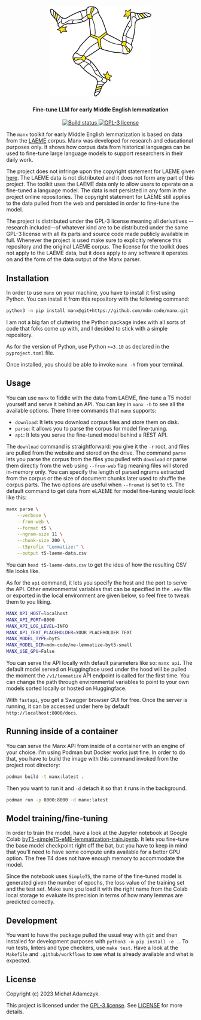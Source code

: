 <h1 align="center">
  <div>
    <img src="https://raw.githubusercontent.com/mdm-code/mdm-code.github.io/main/manx_logo.png" alt="logo"/>
  </div>
</h1>

<h4 align="center">Fine-tune LLM for early Middle English lemmatization</h4>

<div align="center">
<p>
    <a href="https://github.com/mdm-code/manx/actions?query=workflow%3ACI">
        <img alt="Build status" src="https://github.com/mdm-code/manx/workflows/CI/badge.svg">
    </a>
    <a href="https://opensource.org/licenses/gpl-3" rel="nofollow">
        <img alt="GPL-3 license" src="https://img.shields.io/github/license/mdm-code/manx">
    </a>
</p>
</div>

The `manx` toolkit for early Middle English lemmatization is based on data from
the [LAEME](http://www.lel.ed.ac.uk/ihd/laeme2/laeme2.html) corpus. Manx was
developed for research and educational purposes only. It shows how corpus data
from historical languages can be used to fine-tune large language models to
support researchers in their daily work.

The project does not infringe upon the copyright statement for LAEME given
[here](http://www.lel.ed.ac.uk/ihd/laeme2/front_page/laeme_copyright.html). The
LAEME data is not distributed and it does not form any part of this project.
The toolkit uses the LAEME data only to allow users to operate on a fine-tuned
a language model. The data is not persisted in any form in the project online
repositories. The copyright statement for LAEME still applies to the data
pulled from the web and persisted in order to fine-tune the model.

The project is distributed under the GPL-3 license meaning all derivatives
--research included--of whatever kind are to be distributed under the same
GPL-3 license with all its parts and source code made publicly available in
full. Whenever the project is used make sure to explicitly reference this
repository and the original LAEME corpus. The license for the toolkit does not
apply to the LAEME data, but it does apply to any software it operates on and
the form of the data output of the Manx parser.


## Installation

In order to use `manx` on your machine, you have to install it first using
Python. You can install it from this repository with the following command:

```sh
python3 -m pip install manx@git+https://github.com/mdm-code/manx.git
```

I am not a big fan of cluttering the Python package index with all sorts of
code that folks come up with, and I decided to stick with a simple repository.

As for the version of Python, use Python `>=3.10` as declared in the
`pyproject.toml` file.

Once installed, you should be able to invoke `manx -h` from your terminal.


## Usage

You can use `manx` to fiddle with the data from LAEME, fine-tune a T5 model
yourself and serve it behind an API. You can key in `manx -h` to see all the
available options. There three commands that `manx` supports:

- `download`: It lets you download corpus files and store them on disk.
- `parse`: It allows you to parse the corpus for model fine-tuning.
- `api`: It lets you serve the fine-tuned model behind a REST API.

The `download` command is straightforward: you give it the `-r` root, and files
are pulled from the website and stored on the drive. The command `parse` lets
you parse the corpus from the files you pulled with `download` or parse them
directly from the web using `--from-web` flag meaning files will stored
in-memory only. You can specify the length of parsed ngrams extracted from the
corpus or the size of document chunks later used to shuffle the corpus parts.
The two options are useful when `--fromat` is set to `t5`. The default command
to get data from eLAEME for model fine-tuning would look like this:

```sh
manx parse \
	--verbose \
	--from-web \
	--format t5 \
	--ngram-size 11 \
	--chunk-size 200 \
	--t5prefix "Lemmatize:" \
	--output t5-laeme-data.csv
```

You can `head t5-laeme-data.csv` to get the idea of how the resulting CSV file
looks like.

As for the `api` command, it lets you specify the host and the port to serve the
API. Other environmental variables that can be specified in the `.env` file
or exported in the local environment are given below, so feel free to tweak them
to you liking.

```sh
MANX_API_HOST=localhost
MANX_API_PORT=8000
MANX_API_LOG_LEVEL=INFO
MANX_API_TEXT_PLACEHOLDER=YOUR PLACEHOLDER TEXT
MANX_MODEL_TYPE=byt5
MANX_MODEL_DIR=mdm-code/me-lemmatize-byt5-small
MANX_USE_GPU=False
```

You can serve the API locally with default parameters like so: `manx api`. The
default model served on Huggingface used under the hood will be pulled the
moment the `/v1/lemmatize` API endpoint is called for the first time. You can
change the path through environmental variables to point to your own models
sorted locally or hosted on Huggingface.

With `fastapi`, you get a Swagger browser GUI for free. Once the server is
running, it can be accessed under here by default `http://localhost:8000/docs`.


## Running inside of a container

You can serve the Manx API from inside of a container with an engine of your
choice. I'm using Podman but Docker works just fine. In order to do that, you
have to build the image with this command invoked from the project root
directory:

```sh
podman build -t manx:latest .
```

Then you want to run it and `-d` detach it so that it runs in the background.

```sh
podman run -p 8000:8000 -d manx:latest
```


## Model training/fine-tuning

In order to train the model, have a look at the Jupyter notebook at Google
Colab [byT5-simpleT5-eME-lemmatization-train.ipynb](https://colab.research.google.com/drive/1qpd4F8BoHMGzZnSqrGxZe-1YyX9IhVHc?usp=sharing).
It lets you fine-tune the base model checkpoint right off the bat, but you have
to keep in mind that you'll need to have some compute units available for a better
GPU option. The free T4 does not have enough memory to accommodate the model.

Since the notebook uses `SimpleT5`, the name of the fine-tuned model is generated
given the number of epochs, the loss value of the training set and the test
set. Make sure you load it with the right name from the Colab local storage to
evaluate its precision in terms of how many lemmas are predicted correctly.


## Development

You want to have the package pulled the usual way with `git` and then installed
for development purposes with `python3 -m pip install -e .`. To run tests,
linters and type checkers, use `make test`. Have a look at the `Makefile` and
`.github/workflows` to see what is already available and what is expected.


## License

Copyright (c) 2023 Michał Adamczyk.

This project is licensed under the [GPL-3 license](https://opensource.org/licenses/gpl-3-0).
See [LICENSE](LICENSE) for more details.
